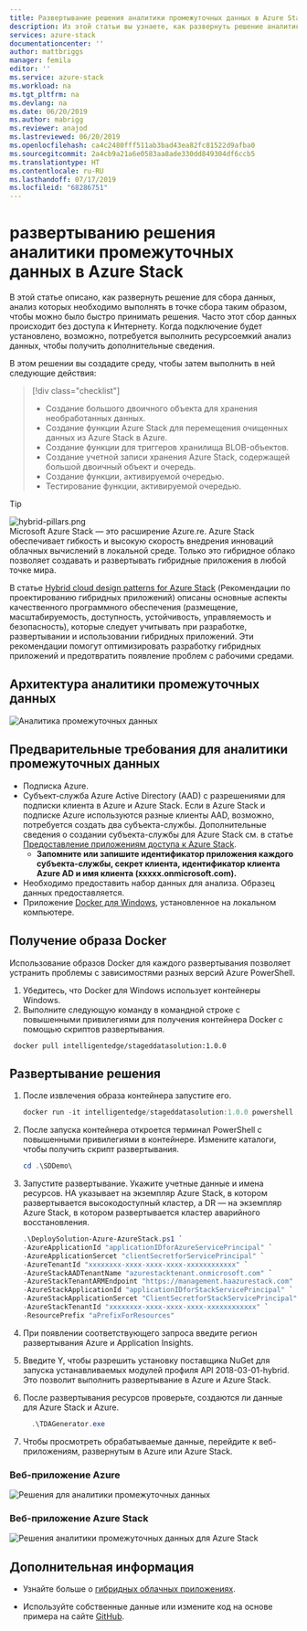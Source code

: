```yaml
---
title: Развертывание решения аналитики промежуточных данных в Azure Stack | Документация Майкрософт
description: Из этой статьи вы узнаете, как развернуть решение аналитики промежуточных данных в Azure Stack.
services: azure-stack
documentationcenter: ''
author: mattbriggs
manager: femila
editor: ''
ms.service: azure-stack
ms.workload: na
ms.tgt_pltfrm: na
ms.devlang: na
ms.date: 06/20/2019
ms.author: mabrigg
ms.reviewer: anajod
ms.lastreviewed: 06/20/2019
ms.openlocfilehash: ca4c2480fff511ab3bad43ea82fc81522d9afba0
ms.sourcegitcommit: 2a4cb9a21a6e0583aa8ade330dd849304df6ccb5
ms.translationtype: HT
ms.contentlocale: ru-RU
ms.lasthandoff: 07/17/2019
ms.locfileid: "68286751"
---
```

# <a name="deploy-a-staged-data-analytics-solution-to-azure-stack"></a>развертыванию решения аналитики промежуточных данных в Azure Stack

В этой статье описано, как развернуть решение для сбора данных, анализ которых необходимо выполнять в точке сбора таким образом, чтобы можно было быстро принимать решения. Часто этот сбор данных происходит без доступа к Интернету. Когда подключение будет установлено, возможно, потребуется выполнить ресурсоемкий анализ данных, чтобы получить дополнительные сведения.

В этом решении вы создадите среду, чтобы затем выполнить в ней следующие действия:

> [!div class="checklist"]
> - Создание большого двоичного объекта для хранения необработанных данных.
> - Создание функции Azure Stack для перемещения очищенных данных из Azure Stack в Azure.
> - Создание функции для триггеров хранилища BLOB-объектов.
> - Создание учетной записи хранения Azure Stack, содержащей большой двоичный объект и очередь.
> - Создание функции, активируемой очередью.
> - Тестирование функции, активируемой очередью.

> [!Tip]  
> ![hybrid-pillars.png](./media/azure-stack-solution-cloud-burst/hybrid-pillars.png)  
> Microsoft Azure Stack — это расширение Azure.re. Azure Stack обеспечивает гибкость и высокую скорость внедрения инноваций облачных вычислений в локальной среде. Только это гибридное облако позволяет создавать и развертывать гибридные приложения в любой точке мира.  
> 
> В статье [Hybrid cloud design patterns for Azure Stack](azure-stack-edge-pattern-overview.md) (Рекомендации по проектированию гибридных приложений) описаны основные аспекты качественного программного обеспечения (размещение, масштабируемость, доступность, устойчивость, управляемость и безопасность), которые следует учитывать при разработке, развертывании и использовании гибридных приложений. Эти рекомендации помогут оптимизировать разработку гибридных приложений и предотвратить появление проблем с рабочими средами.

## <a name="architecture-for-staged-data-analytics"></a>Архитектура аналитики промежуточных данных

![Аналитика промежуточных данных](media/azure-stack-solution-staged-data/image1.png)

## <a name="prerequisites-for-staged-data-analytics"></a>Предварительные требования для аналитики промежуточных данных

  - Подписка Azure.
  - Субъект-служба Azure Active Directory (AAD) с разрешениями для подписки клиента в Azure и Azure Stack. Если в Azure Stack и подписке Azure используются разные клиенты AAD, возможно, потребуется создать два субъекта-службы. Дополнительные сведения о создании субъекта-службы для Azure Stack см. в статье [Предоставление приложениям доступа к Azure Stack](https://docs.microsoft.com/azure-stack/user/azure-stack-create-service-principals).
      - **Запомните или запишите идентификатор приложения каждого субъекта-службы, секрет клиента, идентификатор клиента Azure AD и имя клиента (xxxxx.onmicrosoft.com).**
  - Необходимо предоставить набор данных для анализа. Образец данных предоставляется.
  - Приложение [Docker для Windows](https://docs.docker.com/docker-for-windows/), установленное на локальном компьютере.

## <a name="get-the-docker-image"></a>Получение образа Docker

Использование образов Docker для каждого развертывания позволяет устранить проблемы с зависимостями разных версий Azure PowerShell.
1.  Убедитесь, что Docker для Windows использует контейнеры Windows.
2.  Выполните следующую команду в командной строке с повышенными привилегиями для получения контейнера Docker с помощью скриптов развертывания.

```
 docker pull intelligentedge/stageddatasolution:1.0.0
```

## <a name="deploy-the-solution"></a>Развертывание решения

1.  После извлечения образа контейнера запустите его.

      ```powershell  
      docker run -it intelligentedge/stageddatasolution:1.0.0 powershell
      ```

2.  После запуска контейнера откроется терминал PowerShell с повышенными привилегиями в контейнере. Измените каталоги, чтобы получить скрипт развертывания.

      ```powershell  
      cd .\SDDemo\
      ```

3.  Запустите развертывание. Укажите учетные данные и имена ресурсов. HA указывает на экземпляр Azure Stack, в котором развертывается высокодоступный кластер, а DR — на экземпляр Azure Stack, в котором развертывается кластер аварийного восстановления.

      ```powershell
      .\DeploySolution-Azure-AzureStack.ps1 `
      -AzureApplicationId "applicationIDforAzureServicePrincipal" `
      -AzureApplicationSercet "clientSecretforServicePrincipal" `
      -AzureTenantId "xxxxxxxx-xxxx-xxxx-xxxx-xxxxxxxxxxxx" `
      -AzureStackAADTenantName "azurestacktenant.onmicrosoft.com" `
      -AzureStackTenantARMEndpoint "https://management.haazurestack.com" `
      -AzureStackApplicationId "applicationIDforStackServicePrincipal" `
      -AzureStackApplicationSercet "ClientSecretforStackServicePrincipal" `
      -AzureStackTenantId "xxxxxxxx-xxxx-xxxx-xxxx-xxxxxxxxxxxx" `
      -ResourcePrefix "aPrefixForResources"
      ```

1.  При появлении соответствующего запроса введите регион развертывания Azure и Application Insights.

2.  Введите Y, чтобы разрешить установку поставщика NuGet для запуска устанавливаемых модулей профиля API 2018-03-01-hybrid. Это позволит выполнить развертывание в Azure и Azure Stack.

3.  После развертывания ресурсов проверьте, создаются ли данные для Azure Stack и Azure.

    ```powershell  
      .\TDAGenerator.exe
    ```

4.  Чтобы просмотреть обрабатываемые данные, перейдите к веб-приложениям, развернутым в Azure или Azure Stack.

### <a name="azure-web-app"></a>Веб-приложение Azure
 
![Решения для аналитики промежуточных данных](media/azure-stack-solution-staged-data/image2.png)
 
### <a name="azure-stack-web-app"></a>Веб-приложение Azure Stack
 
![Решения аналитики промежуточных данных для Azure Stack](media/azure-stack-solution-staged-data/image3.png)

## <a name="next-steps"></a>Дополнительная информация

  - Узнайте больше о [гибридных облачных приложениях](https://aka.ms/azsdevtutorials).

  - Используйте собственные данные или измените код на основе примера на сайте [GitHub](https://github.com/Azure-Samples/azure-intelligent-edge-patterns).
